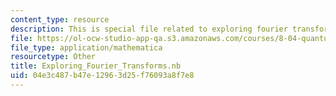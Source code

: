 ```yaml
---
content_type: resource
description: This is special file related to exploring fourier transforms.
file: https://ol-ocw-studio-app-qa.s3.amazonaws.com/courses/8-04-quantum-physics-i-spring-2013/04e3c487b47e12963d25f76093a8f7e8_Exploring_Fourier_Transforms.nb
file_type: application/mathematica
resourcetype: Other
title: Exploring_Fourier_Transforms.nb
uid: 04e3c487-b47e-1296-3d25-f76093a8f7e8
---
```

